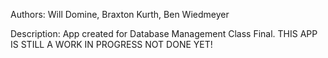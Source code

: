 Authors: Will Domine, Braxton Kurth, Ben Wiedmeyer

Description: App created for Database Management Class Final.
THIS APP IS STILL A WORK IN PROGRESS NOT DONE YET!


